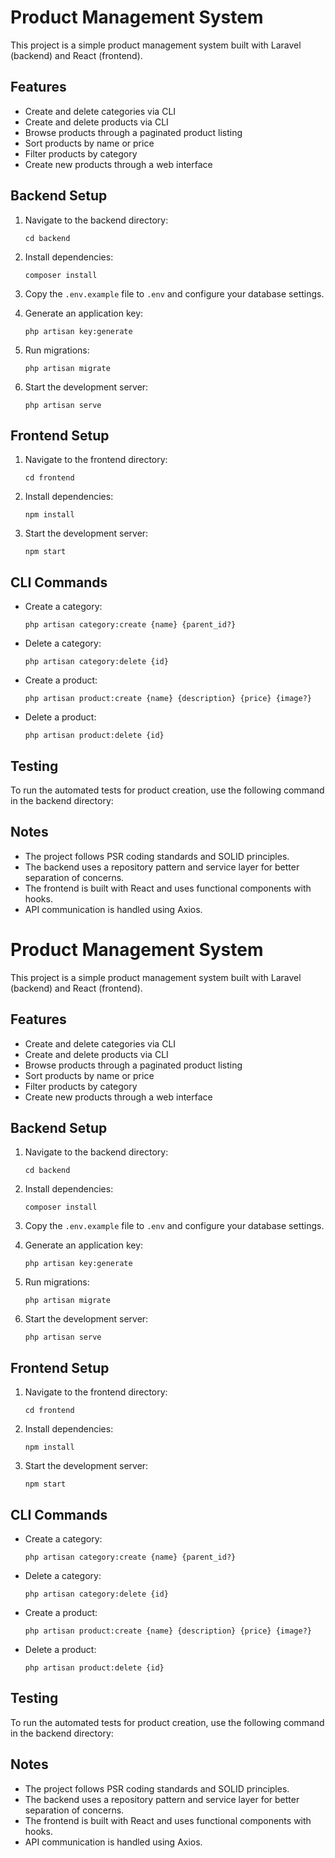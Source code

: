 # Product Management System

This project is a simple product management system built with Laravel (backend) and React (frontend).

## Features

- Create and delete categories via CLI
- Create and delete products via CLI
- Browse products through a paginated product listing
- Sort products by name or price
- Filter products by category
- Create new products through a web interface

## Backend Setup

1. Navigate to the backend directory:
   ```
   cd backend
   ```

2. Install dependencies:
   ```
   composer install
   ```

3. Copy the `.env.example` file to `.env` and configure your database settings.

4. Generate an application key:
   ```
   php artisan key:generate
   ```

5. Run migrations:
   ```
   php artisan migrate
   ```

6. Start the development server:
   ```
   php artisan serve
   ```

## Frontend Setup

1. Navigate to the frontend directory:
   ```
   cd frontend
   ```

2. Install dependencies:
   ```
   npm install
   ```

3. Start the development server:
   ```
   npm start
   ```

## CLI Commands

- Create a category:
  ```
  php artisan category:create {name} {parent_id?}
  ```

- Delete a category:
  ```
  php artisan category:delete {id}
  ```

- Create a product:
  ```
  php artisan product:create {name} {description} {price} {image?}
  ```

- Delete a product:
  ```
  php artisan product:delete {id}
  ```

## Testing

To run the automated tests for product creation, use the following command in the backend directory:



## Notes

- The project follows PSR coding standards and SOLID principles.
- The backend uses a repository pattern and service layer for better separation of concerns.
- The frontend is built with React and uses functional components with hooks.
- API communication is handled using Axios.





# Product Management System

This project is a simple product management system built with Laravel (backend) and React (frontend).

## Features

- Create and delete categories via CLI
- Create and delete products via CLI
- Browse products through a paginated product listing
- Sort products by name or price
- Filter products by category
- Create new products through a web interface

## Backend Setup

1. Navigate to the backend directory:
   ```
   cd backend
   ```

2. Install dependencies:
   ```
   composer install
   ```

3. Copy the `.env.example` file to `.env` and configure your database settings.

4. Generate an application key:
   ```
   php artisan key:generate
   ```

5. Run migrations:
   ```
   php artisan migrate
   ```

6. Start the development server:
   ```
   php artisan serve
   ```

## Frontend Setup

1. Navigate to the frontend directory:
   ```
   cd frontend
   ```

2. Install dependencies:
   ```
   npm install
   ```

3. Start the development server:
   ```
   npm start
   ```

## CLI Commands

- Create a category:
  ```
  php artisan category:create {name} {parent_id?}
  ```

- Delete a category:
  ```
  php artisan category:delete {id}
  ```

- Create a product:
  ```
  php artisan product:create {name} {description} {price} {image?}
  ```

- Delete a product:
  ```
  php artisan product:delete {id}
  ```

## Testing

To run the automated tests for product creation, use the following command in the backend directory:



## Notes

- The project follows PSR coding standards and SOLID principles.
- The backend uses a repository pattern and service layer for better separation of concerns.
- The frontend is built with React and uses functional components with hooks.
- API communication is handled using Axios.